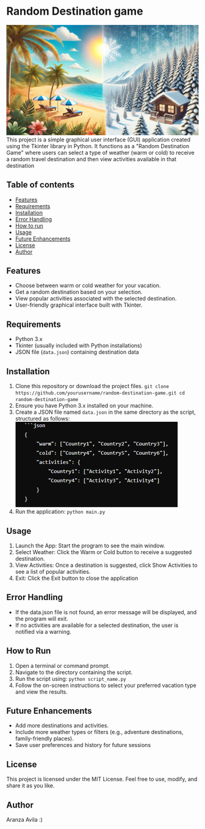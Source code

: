 # Random Destination game
![image alt](https://github.com/Aranzaavila/python-project/blob/08dd9e78529fa28cbb3194756999804e8cc6ac67/bg.webp)
This project is a simple graphical user interface (GUI) application created using the Tkinter library in Python. It functions as a "Random Destination Game" where users can select a type of weather (warm or cold) to receive a random travel destination and then view activities available in that destination

## Table of contents
- [Features](#features)
- [Requirements](#requirements)
- [Installation](#installation)
- [Error Handling](#error_handling)
- [How to run](#how_to_run)
- [Usage](#usage)
- [Future Enhancements](#future_enhancements)
- [License](#license)
- [Author](#author)


## Features
- Choose between warm or cold weather for your vacation.
- Get a random destination based on your selection.
- View popular activities associated with the selected destination.
- User-friendly graphical interface built with Tkinter.


## Requirements
- Python 3.x
- Tkinter (usually included with Python installations)
- JSON file (`data.json`) containing destination data



## Installation
1. Clone this repository or download the project files.
`git clone https://github.com/yourusername/random-destination-game.git
cd random-destination-game `
3. Ensure you have Python 3.x installed on your machine.
4. Create a JSON file named `data.json` in the same directory as the script, structured as follows:
![image alt](https://github.com/Aranzaavila/python-project/blob/f44fd51999ff4dccf16acc5ec02ecdd05786a007/ss.png)
5. Run the application:
`python main.py`

## Usage
1. Launch the App: Start the program to see the main window.
2. Select Weather: Click the Warm or Cold button to receive a suggested destination.
3. View Activities: Once a destination is suggested, click Show Activities to see a list of popular activities.
4. Exit: Click the Exit button to close the application
   
## Error Handling
- If the data.json file is not found, an error message will be displayed, and the program will exit.
- If no activities are available for a selected destination, the user is notified via a warning.

## How to Run
1. Open a terminal or command prompt.
2. Navigate to the directory containing the script.
3. Run the script using:
`python script_name.py`
4. Follow the on-screen instructions to select your preferred vacation type and view the results.

## Future Enhancements
- Add more destinations and activities.
- Include more weather types or filters (e.g., adventure destinations, family-friendly places).
- Save user preferences and history for future sessions

## License
This project is licensed under the MIT License. Feel free to use, modify, and share it as you like.

## Author
Aranza Avila :)


